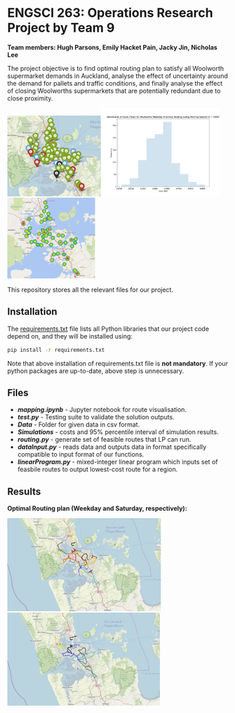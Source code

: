 # ENGSCI 263: Operations Research Project by Team 9
**Team members: Hugh Parsons, Emily Hacket Pain, Jacky Jin, Nicholas Lee**

The project objective is to find optimal routing plan to satisfy all Woolworth supermarket demands in Auckland, analyse the effect of uncertainty around the demand for pallets and traffic conditions, and finally analyse the effect of closing Woolworths supermarkets that are potentially redundant due to close proximity.

<p float="left">
  <img src="https://github.com/HughMungous/263_TEAM_9_PROJECT_2/blob/master/Visualisation/StoreLocations.png" width = 213>
  <img src="https://github.com/HughMungous/263_TEAM_9_PROJECT_2/blob/master/Visualisation/CostUncertainty.png" width=270>
  <img src="https://github.com/HughMungous/263_TEAM_9_PROJECT_2/blob/master/Visualisation/ShopClosureJustification.png" width=200>
</p>

This repository stores all the relevant files for our project.

## Installation 

The [requirements.txt](https://github.com/HughMungous/263_TEAM_9_PROJECT_2/blob/master/requirements.txt) file lists all Python libraries that our project code depend on, and they will be installed using:

```bash
pip install -r requirements.txt
```

Note that above installation of requirements.txt file is **not mandatory**. If your python packages are up-to-date, above step is unnecessary. 

## Files  

- ***mapping.ipynb*** - Jupyter notebook for route visualisation. 
- ***test.py*** - Testing suite to validate the solution outputs. 
- ***Data*** - Folder for given data in csv format. 
- ***Simulations*** - costs and 95% percentile interval of simulation results. 
- ***routing.py*** - generate set of feasible routes that LP can run.
- ***dataInput.py*** - reads data and outputs data in format specifically compatible to input format of our functions. 
- ***linearProgram.py*** - mixed-integer linear program which inputs set of feasbile routes to output lowest-cost route for a region. 

## Results

**Optimal Routing plan (Weekday and Saturday, respectively):**
<p float="left">
  <img src="https://github.com/HughMungous/263_TEAM_9_PROJECT_2/blob/master/Visualisation/WeekdayOptimalRoute.png?raw=true" width =350>
  <img src="https://github.com/HughMungous/263_TEAM_9_PROJECT_2/blob/master/Visualisation/SaturdayOptimalRoute.png?raw=true" width=348>
</p>
